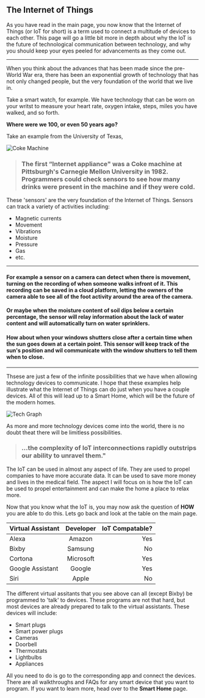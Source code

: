 ## The Internet of Things

As you have read in the main page, you now know that the Internet of Things (or IoT for short) is a term used to connect a multitude of devices to each other. This page will go a little bit more in depth about why the IoT is the future of technological communication between technology, and why you should keep your eyes peeled for advancements as they come out.

---

When you think about the advances that has been made since the pre-World War era, there has been an exponential growth of technology that has not only changed people, but the very foundation of the world that we live in. 

Take a smart watch, for example. We have technology that can be worn on your writst to measure your heart rate, oxygen intake, steps, miles you have walked, and so forth. 

**Where were we 100, or even 50 years ago?**

Take an example from the University of Texas,

![Coke Machine](https://i.ebayimg.com/images/g/9YkAAOSwSRJcqD83/s-l300.jpg  )

>### The first “Internet appliance" was a Coke machine at Pittsburgh's Carnegie Mellon University in 1982. Programmers could check sensors to see how many drinks were present in the machine and if they were cold.


These 'sensors' are the very foundation of the Internet of Things. Sensors can track a variety of activities including:

- Magnetic currents
- Movement
- Vibrations
- Moisture
- Pressure
- Gas
- etc.

---

#### For example a sensor on a camera can detect when there is movement, turning on the recording of when someone walks infront of it. This recording can be saved in a cloud platform, letting the owners of the camera able to see all of the foot activity around the area of the camera. 

#### Or maybe when the moisture content of soil dips below a certain percentage, the sensor will relay information about the lack of water content and will automatically turn on water sprinklers.

#### How about when your windows shutters close after a certain time when the sun goes down at a certain point. This sensor will keep track of the sun's position and wil communicate with the window shutters to tell them when to close.

---

Thsese are just a few of the infinite possibilities that we have when allowing technology devices to communicate. I hope that these examples help illustrate what the Internet of Things can do just when you have a couple devices. All of this will lead up to a Smart Home, which will be the future of the modern homes.

![Tech Graph](https://ourworldindata.org/grapher/exports/technology-adoption-by-households-in-the-united-states.svg)

As more and more technology devices come into the world, there is no doubt theat there will be limitless possibilities. 

>### ...the complexity of IoT interconnections rapidly outstrips our ability to unravel them."

The IoT can be used in almost any aspect of life. They are used to propel companies to have more accurate data. It can be used to save more money and lives in the medical field. The aspect I will focus on is how the IoT can be used to propel entertainment and can make the home a place to relax more. 

Now that you know what the IoT is, you may now ask the question of **HOW** you are able to do this. Lets go back and look at the table on the main page.

| Virtual Assistant  | Developer | IoT Compatable?  |  
|:---|:---:|---:|
| Alexa  | Amazon  | Yes  | 
| Bixby  | Samsung  | No  |  
| Cortona  | Microsoft  | Yes  |
| Google Assistant | Google | Yes |
| Siri | Apple | No |

The different virtual assitants that you see above can all (except Bixby) be programmed to 'talk' to devices. These programs are not that hard, but most devices are already prepared to talk to the virtual assistants. These devices will include:
 
 - Smart plugs
 - Smart power plugs
 - Cameras
 - Doorbell
 - Thermostats
 - Lightbulbs
 - Appliances

 All you need to do is go to the corresponding app and connect the devices. There are all walkthroughs and FAQs for any smart device that you want to program. If you want to learn more, head over to the **Smart Home** page.

